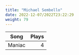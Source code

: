 ```yaml
---
title: "Michael Sembello"
date: 2022-12-07/2022T23:22:29
weight: 79
---
```




 Song | Plays 
----- | -----:
Maniac | 4
